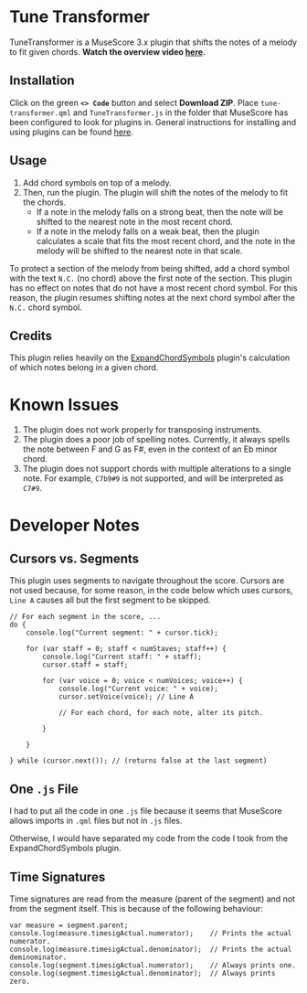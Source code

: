 # Tune Transformer
TuneTransformer is a MuseScore 3.x plugin that shifts the notes of a melody to fit given chords. **Watch the overview video [here](https://youtu.be/4x0sDSQc2CM).**

## Installation
Click on the green **`<> Code`** button and select **Download ZIP**. Place `tune-transformer.qml` and `TuneTransformer.js` in the folder that MuseScore has been configured to look for plugins in.
General instructions for installing and using plugins can be found [here](https://musescore.org/en/handbook/3/plugins).

## Usage
1. Add chord symbols on top of a melody.
2. Then, run the plugin. The plugin will shift the notes of the melody to fit the chords.
    * If a note in the melody falls on a strong beat, then the note will be shifted to the nearest note in the most recent chord.
    * If a note in the melody falls on a weak beat, then the plugin calculates a scale that fits the most recent chord, and the note in the melody will be shifted to the nearest note in that scale.

To protect a section of the melody from being shifted, add a chord symbol with the text `N.C.` (no chord) above the first note of the section. This plugin has no effect on notes that do not have a most recent chord symbol. For this reason, the plugin resumes shifting notes at the next chord symbol after the `N.C.` chord symbol.

## Credits

This plugin relies heavily on the [ExpandChordSymbols](https://github.com/markshepherd/ExpandChordSymbols) plugin's calculation of which notes belong in a given chord.

# Known Issues
1. The plugin does not work properly for transposing instruments.
2. The plugin does a poor job of spelling notes. Currently, it always spells the note between F and G as F#, even in the context of an Eb minor chord.
3. The plugin does not support chords with multiple alterations to a single note. For example, `C7b9#9` is not supported, and will be interpreted as `C7#9`.

# Developer Notes

## Cursors vs. Segments
This plugin uses segments to navigate throughout the score. Cursors are not used because, for some reason, in the code below which uses cursors, `Line A` causes all but the first segment to be skipped.

```
// For each segment in the score, ...
do {
    console.log("Current segment: " + cursor.tick);

    for (var staff = 0; staff < numStaves; staff++) {
        console.log("Current staff: " + staff);
        cursor.staff = staff;

        for (var voice = 0; voice < numVoices; voice++) {
            console.log("Current voice: " + voice);
            cursor.setVoice(voice); // Line A

            // For each chord, for each note, alter its pitch.

        }
            
    }

} while (cursor.next()); // (returns false at the last segment)
```

## One `.js` File

I had to put all the code in one `.js` file because it seems that MuseScore allows imports in `.qml` files but not in `.js` files.

Otherwise, I would have separated my code from the code I took from the ExpandChordSymbols plugin.

## Time Signatures

Time signatures are read from the measure (parent of the segment) and not from the segment itself. This is because of the following behaviour:

```
var measure = segment.parent;
console.log(measure.timesigActual.numerator);    // Prints the actual numerator.
console.log(measure.timesigActual.denominator);  // Prints the actual deminominator.
console.log(segment.timesigActual.numerator);    // Always prints one.
console.log(segment.timesigActual.denominator);  // Always prints zero.
```
